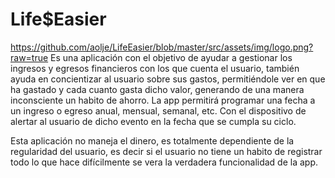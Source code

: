 # Life$Easier
https://github.com/aolje/LifeEasier/blob/master/src/assets/img/logo.png?raw=true
Es una aplicación con el objetivo de ayudar a gestionar los ingresos y egresos financieros con los que cuenta el usuario, también ayuda en concientizar al usuario sobre sus gastos, permitiéndole ver en que ha gastado y cada cuanto gasta dicho valor, generando de una manera inconsciente un habito
de ahorro. La app permitirá programar una fecha a un ingreso o egreso anual, mensual, semanal, etc. Con el dispositivo de alertar al usuario 
de dicho evento en la fecha que se cumpla su ciclo.

Esta aplicación no maneja el dinero, es totalmente dependiente de la regularidad del usuario, es decir si el usuario no tiene un habito 
de registrar todo lo que hace difícilmente se vera la verdadera funcionalidad de la app.

